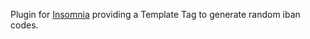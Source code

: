 Plugin for [Insomnia](https://insomnia.rest/) providing a Template Tag to generate random iban codes.